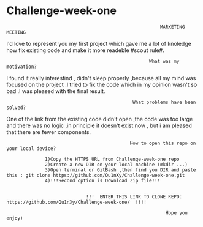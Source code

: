 # Challenge-week-one
                                                            MARKETING MEETING
                
  I'd love to represent you my first project which gave me a lot of knoledge how fix existing code and make it more readeble #scout rule#.
  
                                                        What was my motivation?

I found it really interestind , didn't sleep properly ,because all my mind was focused on the project .I tried to fix the code which 
                               in my opinion wasn't so bad .I was pleased with the final result.
                           
                                                  What problems have been solved?
                           
One of the link from the existing code didn't open ,the code was too large and there was no logic ,in principle it doesn't exist now ,
                                       but i am pleased that there are fewer components.
                                       
                                                 How to open this repo on your local device?
                                                 
                  1)Copy the HTTPS URL from Challenge-week-one repo
                  2)Create a new DIR on your local machine (mkdir ...)
                  3)Open terminal or GitBash ,then find you DIR and paste this : git clone https://github.com/Qu1nXy/Challenge-week-one.git
                  4)!!!Second option is Download Zip file!!!
                  
                  
                                 !!!  ENTER THIS LINK TO CLONE REPO: https://github.com/Qu1nXy/Challenge-week-one/  !!!!
                  
                                                              Hope you enjoy)
                       
                           

                         
